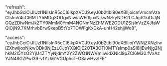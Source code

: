 "refresh": "eyJhbGciOiJIUzI1NiIsInR5cCI6IkpXVCJ9.eyJ0b2tlbl90eXBlIjoicmVmcmVzaCIsImV4cCI6MTY5MDg3ODgxNiwiaWF0IjoxNjkwNzkyNDE2LCJqdGkiOiJjNGQzZDIwNmJkZTY0MmM0YmM4NGNmNzZhMWE2ODU1ZSIsInVzZXJfaWQiOjN9.7KMrhvbBrw9xepB5tYx7TOWFgKxDkA-uhH42shjjWo8",

"access": "eyJhbGciOiJIUzI1NiIsInR5cCI6IkpXVCJ9.eyJ0b2tlbl90eXBlIjoiYWNjZXNzIiwiZXhwIjoxNjkwODk0NjEzLCJpYXQiOjE2OTA3OTI0MTYsImp0aSI6IjEwNjg2NjhkM2I5YzQ2YjU4ZTYyNjdmY2Y2ZWQ1NWVmIiwidXNlcl9pZCI6M30.fVxAzYJN48GZPwI39-vfYzk61VGUphcT-OSawHvzIFE"
